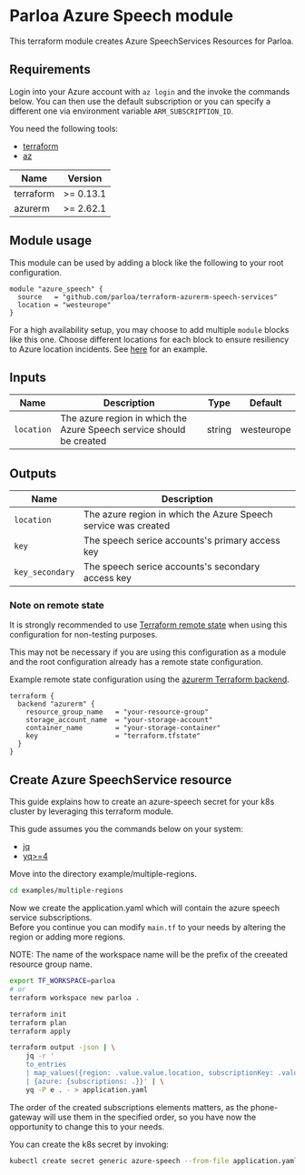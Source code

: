# Parloa Azure Speech module

This terraform module creates Azure SpeechServices Resources for Parloa.

## Requirements

Login into your Azure account with `az login` and the invoke the commands below. You can then use the default
subscription or you can specify a different one via environment variable `ARM_SUBSCRIPTION_ID`.

You need the following tools:

- [terraform](https://www.terraform.io/downloads.html)
- [az](https://docs.microsoft.com/en-us/cli/azure/install-azure-cli)

| Name      | Version   |
| --------- | --------- |
| terraform | >= 0.13.1 |
| azurerm   | >= 2.62.1 |

## Module usage

This module can be used by adding a block like the following to your root configuration.

```hcl
module "azure_speech" {
  source   = "github.com/parloa/terraform-azurerm-speech-services"
  location = "westeurope"
}
```

For a high availability setup, you may choose to add multiple `module` blocks like this one. Choose different locations for each block to ensure resiliency to Azure location incidents. See [here](examples/multiple-regions) for an example.

## Inputs

| Name       | Description                                                          | Type   | Default    |
| ---------- | -------------------------------------------------------------------- | ------ | ---------- |
| `location` | The azure region in which the Azure Speech service should be created | string | westeurope |

## Outputs 

| Name            | Description                                                    |
| --------------- | -------------------------------------------------------------- |
| `location`      | The azure region in which the Azure Speech service was created |
| `key`           | The speech serice accounts's primary access key                |
| `key_secondary` | The speech serice accounts's secondary access key              |

### Note on remote state

It is strongly recommended to use [Terraform remote state](https://www.terraform.io/docs/language/state/remote.html)
when using this configuration for non-testing purposes.

This may not be necessary if you are using this configuration as a module and the root configuration already has a
remote state configuration.

Example remote state configuration using the
[azurerm Terraform backend](https://www.terraform.io/docs/language/settings/backends/azurerm.html).

```hcl
terraform {
  backend "azurerm" {
    resource_group_name   = "your-resource-group"
    storage_account_name  = "your-storage-account"
    container_name        = "your-storage-container"
    key                   = "terraform.tfstate"
  }
}
```

## Create Azure SpeechService resource

This guide explains how to create an azure-speech secret for your k8s cluster
by leveraging this terraform module.

This gude assumes you the commands below on your system: 

- [jq](https://stedolan.github.io/jq/)
- [yq>=4](https://mikefarah.gitbook.io/yq/#install)  

Move into the directory example/multiple-regions.

```sh
cd examples/multiple-regions
```

Now we create the application.yaml which will contain the azure speech service subscriptions.  
Before you continue you can modify `main.tf` to your needs by altering the region or adding more
regions.

NOTE: The name of the workspace name will be the prefix of the creeated 
resource group name.

```sh
export TF_WORKSPACE=parloa
# or 
terraform workspace new parloa .

terraform init
terraform plan
terraform apply 

terraform output -json | \
    jq -r '
    to_entries  
    | map_values({region: .value.value.location, subscriptionKey: .value.value.key}) 
    | {azure: {subscriptions: .}}' | \
    yq -P e . - > application.yaml
```

The order of the created subscriptions elements matters, as the phone-gateway will use them in the specified order, so you have now the opportunity to change this to your needs.

You can create the k8s secret by invoking: 

```sh
kubectl create secret generic azure-speech --from-file application.yaml

```
